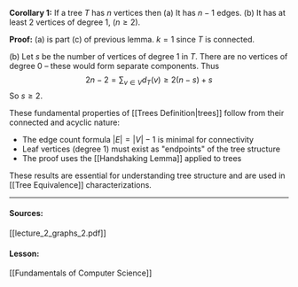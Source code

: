 **Corollary 1:** If a tree $T$ has $n$ vertices then 
(a) It has $n - 1$ edges. 
(b) It has at least 2 vertices of degree 1, $(n \geq 2)$.

**Proof:** (a) is part (c) of previous lemma. $k = 1$ since $T$ is connected.

(b) Let $s$ be the number of vertices of degree 1 in $T$. There are no vertices of degree 0 – these would form separate components. Thus 
$$2n - 2 = \sum_{v \in V} d_T(v) \geq 2(n - s) + s$$
So $s \geq 2$.

These fundamental properties of [[Trees Definition|trees]] follow from their connected and acyclic nature:

- The edge count formula $|E| = |V| - 1$ is minimal for connectivity
- Leaf vertices (degree 1) must exist as "endpoints" of the tree structure
- The proof uses the [[Handshaking Lemma]] applied to trees

These results are essential for understanding tree structure and are used in [[Tree Equivalence]] characterizations.

---
#### Sources:
[[lecture_2_graphs_2.pdf]]
#### Lesson:
[[Fundamentals of Computer Science]]